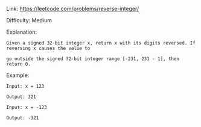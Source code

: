 Link: https://leetcode.com/problems/reverse-integer/

Difficulty: Medium

Explanation:
    
    Given a signed 32-bit integer x, return x with its digits reversed. If reversing x causes the value to
    
    go outside the signed 32-bit integer range [-231, 231 - 1], then return 0.

Example:
    
    Input: x = 123
    
    Output: 321

    Input: x = -123
    
    Output: -321
